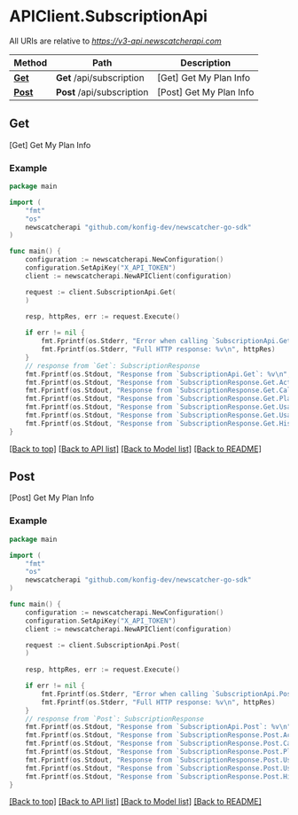 # APIClient.SubscriptionApi

All URIs are relative to *https://v3-api.newscatcherapi.com*

Method | Path | Description
------------- | ------------- | -------------
[**Get**](SubscriptionApi.md#Get) | **Get** /api/subscription | [Get] Get My Plan Info
[**Post**](SubscriptionApi.md#Post) | **Post** /api/subscription | [Post] Get My Plan Info



## Get

[Get] Get My Plan Info



### Example

```go
package main

import (
    "fmt"
    "os"
    newscatcherapi "github.com/konfig-dev/newscatcher-go-sdk"
)

func main() {
    configuration := newscatcherapi.NewConfiguration()
    configuration.SetApiKey("X_API_TOKEN")
    client := newscatcherapi.NewAPIClient(configuration)

    request := client.SubscriptionApi.Get(
    )
    
    resp, httpRes, err := request.Execute()

    if err != nil {
        fmt.Fprintf(os.Stderr, "Error when calling `SubscriptionApi.Get``: %v\n", err)
        fmt.Fprintf(os.Stderr, "Full HTTP response: %v\n", httpRes)
    }
    // response from `Get`: SubscriptionResponse
    fmt.Fprintf(os.Stdout, "Response from `SubscriptionApi.Get`: %v\n", resp)
    fmt.Fprintf(os.Stdout, "Response from `SubscriptionResponse.Get.Active`: %v\n", resp.Active)
    fmt.Fprintf(os.Stdout, "Response from `SubscriptionResponse.Get.CallsPerSeconds`: %v\n", *resp.CallsPerSeconds)
    fmt.Fprintf(os.Stdout, "Response from `SubscriptionResponse.Get.PlanName`: %v\n", resp.PlanName)
    fmt.Fprintf(os.Stdout, "Response from `SubscriptionResponse.Get.UsageAssignedCalls`: %v\n", *resp.UsageAssignedCalls)
    fmt.Fprintf(os.Stdout, "Response from `SubscriptionResponse.Get.UsageRemainingCalls`: %v\n", *resp.UsageRemainingCalls)
    fmt.Fprintf(os.Stdout, "Response from `SubscriptionResponse.Get.HistoricalDays`: %v\n", *resp.HistoricalDays)
}
```

[[Back to top]](#) [[Back to API list]](../README.md#documentation-for-api-endpoints)
[[Back to Model list]](../README.md#documentation-for-models)
[[Back to README]](../README.md)


## Post

[Post] Get My Plan Info



### Example

```go
package main

import (
    "fmt"
    "os"
    newscatcherapi "github.com/konfig-dev/newscatcher-go-sdk"
)

func main() {
    configuration := newscatcherapi.NewConfiguration()
    configuration.SetApiKey("X_API_TOKEN")
    client := newscatcherapi.NewAPIClient(configuration)

    request := client.SubscriptionApi.Post(
    )
    
    resp, httpRes, err := request.Execute()

    if err != nil {
        fmt.Fprintf(os.Stderr, "Error when calling `SubscriptionApi.Post``: %v\n", err)
        fmt.Fprintf(os.Stderr, "Full HTTP response: %v\n", httpRes)
    }
    // response from `Post`: SubscriptionResponse
    fmt.Fprintf(os.Stdout, "Response from `SubscriptionApi.Post`: %v\n", resp)
    fmt.Fprintf(os.Stdout, "Response from `SubscriptionResponse.Post.Active`: %v\n", resp.Active)
    fmt.Fprintf(os.Stdout, "Response from `SubscriptionResponse.Post.CallsPerSeconds`: %v\n", *resp.CallsPerSeconds)
    fmt.Fprintf(os.Stdout, "Response from `SubscriptionResponse.Post.PlanName`: %v\n", resp.PlanName)
    fmt.Fprintf(os.Stdout, "Response from `SubscriptionResponse.Post.UsageAssignedCalls`: %v\n", *resp.UsageAssignedCalls)
    fmt.Fprintf(os.Stdout, "Response from `SubscriptionResponse.Post.UsageRemainingCalls`: %v\n", *resp.UsageRemainingCalls)
    fmt.Fprintf(os.Stdout, "Response from `SubscriptionResponse.Post.HistoricalDays`: %v\n", *resp.HistoricalDays)
}
```

[[Back to top]](#) [[Back to API list]](../README.md#documentation-for-api-endpoints)
[[Back to Model list]](../README.md#documentation-for-models)
[[Back to README]](../README.md)

